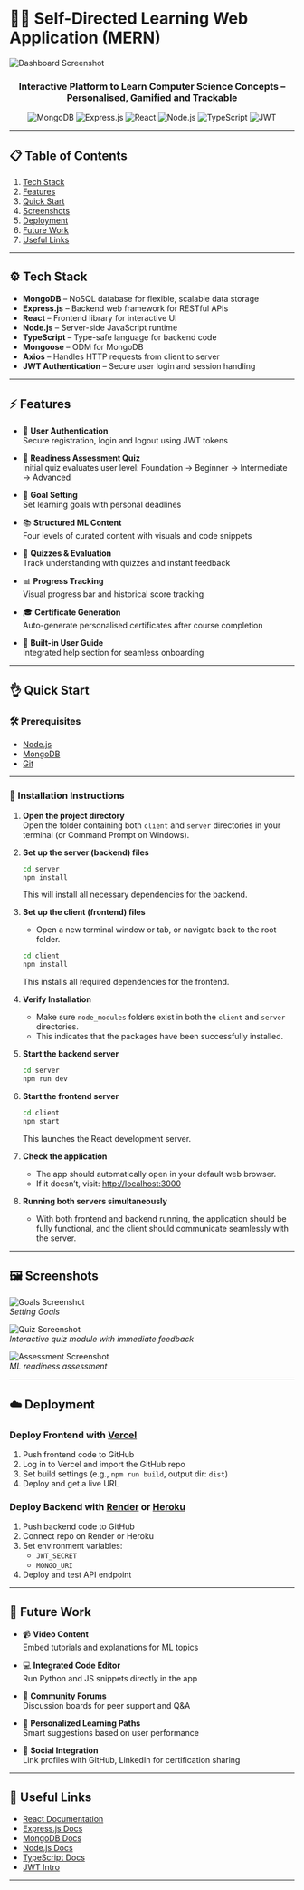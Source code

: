 # 👨‍💻 Self-Directed Learning Web Application (MERN)

![Dashboard Screenshot](./screenshots/dashboard.png)

<div align="center">
  <h3 align="center">Interactive Platform to Learn Computer Science Concepts – Personalised, Gamified and Trackable</h3>
  <div>
    <img src="https://img.shields.io/badge/-MongoDB-47A248?style=for-the-badge&logo=mongodb&logoColor=white" alt="MongoDB" />
    <img src="https://img.shields.io/badge/-Express.js-000000?style=for-the-badge&logo=express&logoColor=white" alt="Express.js" />
    <img src="https://img.shields.io/badge/-React-61DAFB?style=for-the-badge&logo=react&logoColor=black" alt="React" />
    <img src="https://img.shields.io/badge/-Node.js-339933?style=for-the-badge&logo=node.js&logoColor=white" alt="Node.js" />
    <img src="https://img.shields.io/badge/-TypeScript-3178C6?style=for-the-badge&logo=typescript&logoColor=white" alt="TypeScript" />
    <img src="https://img.shields.io/badge/-JWT Authentication-FFB000?style=for-the-badge&logo=jsonwebtokens&logoColor=white" alt="JWT" />
  </div>
</div>

---

## 📋 Table of Contents

1. [Tech Stack](#️-tech-stack)
2. [Features](#️-features)
3. [Quick Start](#️-quick-start)
4. [Screenshots](#️-screenshots)
5. [Deployment](#️-deployment)
6. [Future Work](#️-future-work)
7. [Useful Links](#️-useful-links)

---

## ⚙️ Tech Stack

- **MongoDB** – NoSQL database for flexible, scalable data storage  
- **Express.js** – Backend web framework for RESTful APIs  
- **React** – Frontend library for interactive UI  
- **Node.js** – Server-side JavaScript runtime  
- **TypeScript** – Type-safe language for backend code  
- **Mongoose** – ODM for MongoDB  
- **Axios** – Handles HTTP requests from client to server  
- **JWT Authentication** – Secure user login and session handling

---

## ⚡️ Features

- 🔐 **User Authentication**  
  Secure registration, login and logout using JWT tokens  

- 🧠 **Readiness Assessment Quiz**  
  Initial quiz evaluates user level: Foundation → Beginner → Intermediate → Advanced  

- 🎯 **Goal Setting**  
  Set learning goals with personal deadlines  

- 📚 **Structured ML Content**  
  Four levels of curated content with visuals and code snippets  

- 📝 **Quizzes & Evaluation**  
  Track understanding with quizzes and instant feedback  

- 📊 **Progress Tracking**  
  Visual progress bar and historical score tracking  

- 🎓 **Certificate Generation**  
  Auto-generate personalised certificates after course completion  

- 📖 **Built-in User Guide**  
  Integrated help section for seamless onboarding  

---

## 👌 Quick Start

### 🛠️ Prerequisites

- [Node.js](https://nodejs.org/)
- [MongoDB](https://www.mongodb.com/)
- [Git](https://git-scm.com/)

---

### 🧰 Installation Instructions

1. **Open the project directory**  
   Open the folder containing both `client` and `server` directories in your terminal (or Command Prompt on Windows).

2. **Set up the server (backend) files**
   ```bash
   cd server
   npm install
   ```
   This will install all necessary dependencies for the backend.

3. **Set up the client (frontend) files**
   - Open a new terminal window or tab, or navigate back to the root folder.
   ```bash
   cd client
   npm install
   ```
   This installs all required dependencies for the frontend.

4. **Verify Installation**
   - Make sure `node_modules` folders exist in both the `client` and `server` directories.
   - This indicates that the packages have been successfully installed.

5. **Start the backend server**
   ```bash
   cd server
   npm run dev
   ```

6. **Start the frontend server**
   ```bash
   cd client
   npm start
   ```
   This launches the React development server.

7. **Check the application**
   - The app should automatically open in your default web browser.
   - If it doesn’t, visit: [http://localhost:3000](http://localhost:3000)

8. **Running both servers simultaneously**
   - With both frontend and backend running, the application should be fully functional, and the client should communicate seamlessly with the server.

---

## 🖼️ Screenshots


![Goals Screenshot](./screenshots/goals.png)  
*Setting Goals*

![Quiz Screenshot](./screenshots/quiz.png)  
*Interactive quiz module with immediate feedback*

![Assessment Screenshot](./screenshots/assessment.png)  
*ML readiness assessment*


---

## ☁️ Deployment

### Deploy Frontend with [Vercel](https://vercel.com)

1. Push frontend code to GitHub  
2. Log in to Vercel and import the GitHub repo  
3. Set build settings (e.g., `npm run build`, output dir: `dist`)  
4. Deploy and get a live URL

### Deploy Backend with [Render](https://render.com) or [Heroku](https://heroku.com)

1. Push backend code to GitHub  
2. Connect repo on Render or Heroku  
3. Set environment variables:
   - `JWT_SECRET`
   - `MONGO_URI`
4. Deploy and test API endpoint

---

## 🔮 Future Work

- 📹 **Video Content**  
  Embed tutorials and explanations for ML topics  

- 💻 **Integrated Code Editor**  
  Run Python and JS snippets directly in the app  

- 👥 **Community Forums**  
  Discussion boards for peer support and Q&A  

- 🤖 **Personalized Learning Paths**  
  Smart suggestions based on user performance  

- 🔗 **Social Integration**  
  Link profiles with GitHub, LinkedIn for certification sharing  

---

## 🔗 Useful Links

- [React Documentation](https://reactjs.org/)
- [Express.js Docs](https://expressjs.com/)
- [MongoDB Docs](https://www.mongodb.com/docs/)
- [Node.js Docs](https://nodejs.org/en/docs)
- [TypeScript Docs](https://www.typescriptlang.org/docs/)
- [JWT Intro](https://jwt.io/introduction)

---
